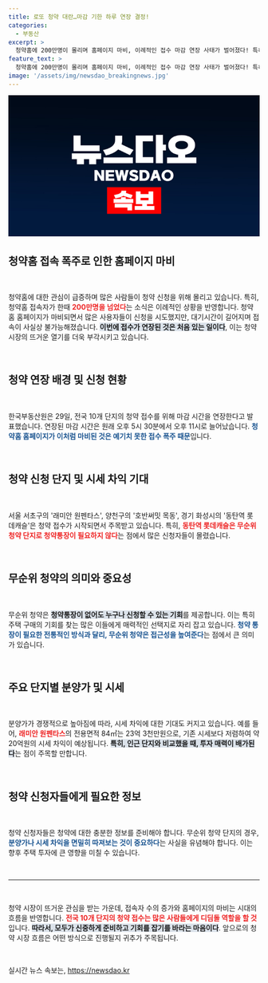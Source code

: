 ```yaml
---
title: 로또 청약 대란…마감 기한 하루 연장 결정!
categories:
  - 부동산
excerpt: >
  청약홈에 200만명이 몰리며 홈페이지 마비, 이례적인 접수 마감 연장 사태가 벌어졌다! 특히 ‘로또 청약’으로 기대되는 동탄역 롯데캐슬은 무순위 청약으로 대박을 노리는 이들이 폭주, 시세 차익이 무려 20억원에 달할 것으로 보인다.
feature_text: >
  청약홈에 200만명이 몰리며 홈페이지 마비, 이례적인 접수 마감 연장 사태가 벌어졌다! 특히 ‘로또 청약’으로 기대되는 동탄역 롯데캐슬은 무순위 청약으로 대박을 노리는 이들이 폭주, 시세 차익이 무려 20억원에 달할 것으로 보인다.
image: '/assets/img/newsdao_breakingnews.jpg'
---
```


<p><img src="/assets/img/newsdao_breakingnews.jpg" alt="cryptoinkorea 속보" /></p>

<h2 data-ke-size="size26">청약홈 접속 폭주로 인한 홈페이지 마비</h2>

<p data-ke-size="size16">&nbsp;</p>

<p>청약홈에 대한 관심이 급증하며 많은 사람들이 청약 신청을 위해 몰리고 있습니다. 특히, 청약홈 접속자가 한때 <b><span style="color: #ee2323;">200만명을 넘었다</span></b>는 소식은 이례적인 상황을 반영합니다. 청약 홈 홈페이지가 마비되면서 많은 사용자들이 신청을 시도했지만, 대기시간이 길어지며 접속이 사실상 불가능해졌습니다. <b><span style="background-color: #21538527;">이번에 접수가 연장된 것은 처음 있는 일이다</span></b>, 이는 청약 시장의 뜨거운 열기를 더욱 부각시키고 있습니다.</p>

<p data-ke-size="size16">&nbsp;</p>

<h2 data-ke-size="size26">청약 연장 배경 및 신청 현황</h2>

<p data-ke-size="size16">&nbsp;</p>

<p>한국부동산원은 29일, 전국 10개 단지의 청약 접수를 위해 마감 시간을 연장한다고 발표했습니다. 연장된 마감 시간은 원래 오후 5시 30분에서 오후 11시로 늘어났습니다. <b><span style="color: #1a5490;">청약홈 홈페이지가 이처럼 마비된 것은 예기치 못한 접수 폭주 때문</span></b>입니다. </p>

<p data-ke-size="size16">&nbsp;</p>

<h2 data-ke-size="size26">청약 신청 단지 및 시세 차익 기대</h2>

<p data-ke-size="size16">&nbsp;</p>

<p>서울 서초구의 '래미안 원펜타스', 양천구의 '호반써밋 목동', 경기 화성시의 '동탄역 롯데캐슬'은 청약 접수가 시작되면서 주목받고 있습니다. 특히, <b><span style="color: #ee2323;">동탄역 롯데캐슬은 무순위 청약 단지로 청약통장이 필요하지 않다</span></b>는 점에서 많은 신청자들이 몰렸습니다. </p>

<p data-ke-size="size16">&nbsp;</p>

<h2 data-ke-size="size26">무순위 청약의 의미와 중요성</h2>

<p data-ke-size="size16">&nbsp;</p>

<p>무순위 청약은 <b><span style="background-color: #21538527;">청약통장이 없어도 누구나 신청할 수 있는 기회</span></b>를 제공합니다. 이는 특히 주택 구매의 기회를 찾는 많은 이들에게 매력적인 선택지로 자리 잡고 있습니다. <b><span style="color: #1a5490;">청약 통장이 필요한 전통적인 방식과 달리, 무순위 청약은 접근성을 높여준다</span></b>는 점에서 큰 의미가 있습니다.</p>

<p data-ke-size="size16">&nbsp;</p>

<h2 data-ke-size="size26">주요 단지별 분양가 및 시세</h2>

<p data-ke-size="size16">&nbsp;</p>

<p>분양가가 경쟁적으로 높아짐에 따라, 시세 차익에 대한 기대도 커지고 있습니다. 예를 들어, <b><span style="color: #ee2323;">래미안 원펜타스</span></b>의 전용면적 84㎡는 23억 3천만원으로, 기존 시세보다 저렴하여 약 20억원의 시세 차익이 예상됩니다. <b><span style="background-color: #21538527;">특히, 인근 단지와 비교했을 때, 투자 매력이 배가된다</span></b>는 점이 주목할 만합니다.</p>

<p data-ke-size="size16">&nbsp;</p>

<h2 data-ke-size="size26">청약 신청자들에게 필요한 정보</h2>

<p data-ke-size="size16">&nbsp;</p>

<p>청약 신청자들은 청약에 대한 충분한 정보를 준비해야 합니다. 무순위 청약 단지의 경우, <b><span style="color: #1a5490;">분양가나 시세 차익을 면밀히 따져보는 것이 중요하다</span></b>는 사실을 유념해야 합니다. 이는 향후 주택 투자에 큰 영향을 미칠 수 있습니다.</p>

<p data-ke-size="size16">&nbsp;</p>

<hr>

<p data-ke-size="size16">&nbsp;</p>

<p>청약 시장이 뜨거운 관심을 받는 가운데, 접속자 수의 증가와 홈페이지의 마비는 시대의 흐름을 반영합니다. <b><span style="color: #ee2323;">전국 10개 단지의 청약 접수는 많은 사람들에게 디딤돌 역할을 할 것</span></b>입니다. <b><span style="background-color: #21538527;">따라서, 모두가 신중하게 준비하고 기회를 잡기를 바라는 마음이다</span></b>. 앞으로의 청약 시장 흐름은 어떤 방식으로 진행될지 귀추가 주목됩니다.</p>

<p data-ke-size="size16">&nbsp;</p>
실시간 뉴스 속보는, <a href="https://newsdao.kr" rel="dofollow">https://newsdao.kr</a>


